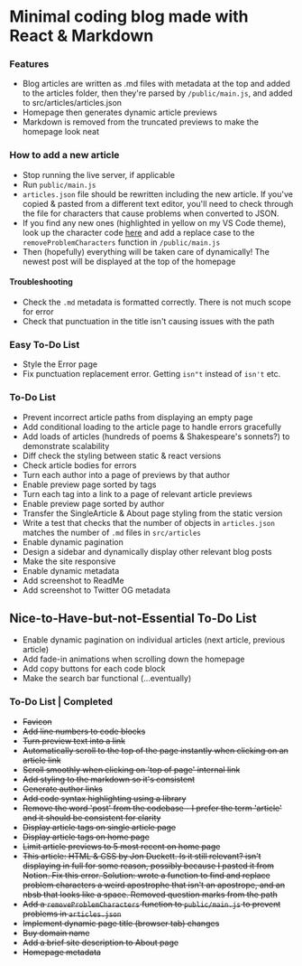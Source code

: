 # Minimal coding blog made with React & Markdown

### Features

- Blog articles are written as .md files with metadata at the top and added to the articles folder, then they're parsed by `/public/main.js`, and added to src/articles/articles.json
- Homepage then generates dynamic article previews
- Markdown is removed from the truncated previews to make the homepage look neat

### How to add a new article

- Stop running the live server, if applicable
- Run `public/main.js`
- `articles.json` file should be rewritten including the new article. If you've copied & pasted from a different text editor, you'll need to check through the file for characters that cause problems when converted to JSON.
- If you find any new ones (highlighted in yellow on my VS Code theme), look up the character code [here](https://www.babelstone.co.uk/Unicode/whatisit.html) and add a replace case to the `removeProblemCharacters` function in `/public/main.js`
- Then (hopefully) everything will be taken care of dynamically! The newest post will be displayed at the top of the homepage

#### Troubleshooting

- Check the `.md` metadata is formatted correctly. There is not much scope for error
- Check that punctuation in the title isn't causing issues with the path

### Easy To-Do List

- Style the Error page
- Fix punctuation replacement error. Getting `isn"t` instead of `isn't` etc.

### To-Do List

- Prevent incorrect article paths from displaying an empty page
- Add conditional loading to the article page to handle errors gracefully
- Add loads of articles (hundreds of poems & Shakespeare's sonnets?) to demonstrate scalability
- Diff check the styling between static & react versions
- Check article bodies for errors
- Turn each author into a page of previews by that author
- Enable preview page sorted by tags
- Turn each tag into a link to a page of relevant article previews
- Enable preview page sorted by author
- Transfer the SingleArticle & About page styling from the static version
- Write a test that checks that the number of objects in `articles.json` matches the number of `.md` files in `src/articles`
- Enable dynamic pagination
- Design a sidebar and dynamically display other relevant blog posts
- Make the site responsive
- Enable dynamic metadata
- Add screenshot to ReadMe
- Add screenshot to Twitter OG metadata

## Nice-to-Have-but-not-Essential To-Do List

- Enable dynamic pagination on individual articles (next article, previous article)
- Add fade-in animations when scrolling down the homepage
- Add copy buttons for each code block
- Make the search bar functional (...eventually)

### To-Do List | Completed

- ~~Favicon~~
- ~~Add line numbers to code blocks~~
- ~~Turn preview text into a link~~
- ~~Automatically scroll to the top of the page instantly when clicking on an article link~~
- ~~Scroll smoothly when clicking on 'top of page' internal link~~
- ~~Add styling to the markdown so it's consistent~~
- ~~Generate author links~~
- ~~Add code syntax highlighting using a library~~
- ~~Remove the word 'post' from the codebase - I prefer the term 'article' and it should be consistent for clarity~~
- ~~Display article tags on single article page~~
- ~~Display article tags on home page~~
- ~~Limit article previews to 5 most recent on home page~~
- ~~This article: HTML & CSS by Jon Duckett. Is it still relevant? isn't displaying in full for some reason, possibly because I pasted it from Notion. Fix this error. Solution: wrote a function to find and replace problem characters a weird apostrophe that isn't an apostrope, and an nbsb that looks like a space. Removed question marks from the path~~
- ~~Add a `removeProblemCharacters` function to `public/main.js` to prevent problems in `articles.json`~~
- ~~Implement dynamic page title (browser tab) changes~~
- ~~Buy domain name~~
- ~~Add a brief site description to About page~~
- ~~Homepage metadata~~
